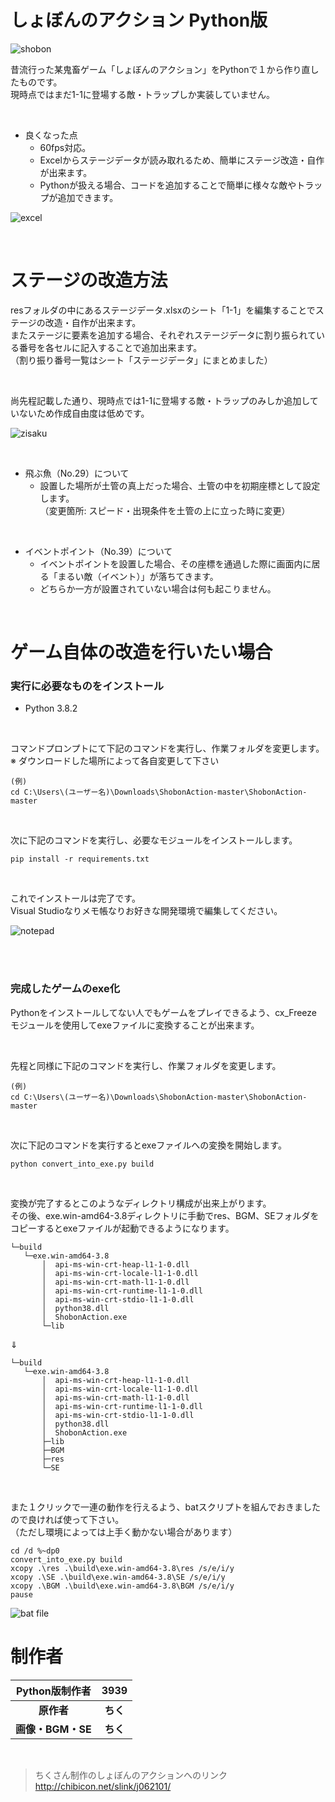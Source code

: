 # しょぼんのアクション Python版
![shobon](https://user-images.githubusercontent.com/53967490/80561613-01159680-8a20-11ea-9da6-ab9bf67cada4.jpg)

昔流行った某鬼畜ゲーム「しょぼんのアクション」をPythonで１から作り直したものです。  
現時点ではまだ1-1に登場する敵・トラップしか実装していません。

<br>

- 良くなった点
    - 60fps対応。
    - Excelからステージデータが読み取れるため、簡単にステージ改造・自作が出来ます。  
    - Pythonが扱える場合、コードを追加することで簡単に様々な敵やトラップが追加できます。

![excel](https://user-images.githubusercontent.com/53967490/80561615-0246c380-8a20-11ea-9f78-7912d588f526.jpg)

<br>

# ステージの改造方法
resフォルダの中にあるステージデータ.xlsxのシート「1-1」を編集することでステージの改造・自作が出来ます。  
またステージに要素を追加する場合、それぞれステージデータに割り振られている番号を各セルに記入することで追加出来ます。  
（割り振り番号一覧はシート「ステージデータ」にまとめました）  

<br>

尚先程記載した通り、現時点では1-1に登場する敵・トラップのみしか追加していないため作成自由度は低めです。  

![zisaku](https://user-images.githubusercontent.com/53967490/80562923-3a500580-8a24-11ea-999e-05a8d23d61b4.gif)

<br>

- 飛ぶ魚（No.29）について  
   - 設置した場所が土管の真上だった場合、土管の中を初期座標として設定します。  
   （変更箇所: スピード・出現条件を土管の上に立った時に変更）

<br>

- イベントポイント（No.39）について  
   - イベントポイントを設置した場合、その座標を通過した際に画面内に居る「まるい敵（イベント）」が落ちてきます。  
   - どちらか一方が設置されていない場合は何も起こりません。  

<br>

# ゲーム自体の改造を行いたい場合
### 実行に必要なものをインストール
- Python 3.8.2  
<br>

コマンドプロンプトにて下記のコマンドを実行し、作業フォルダを変更します。  
※ ダウンロードした場所によって各自変更して下さい
```
(例)
cd C:\Users\(ユーザー名)\Downloads\ShobonAction-master\ShobonAction-master
```
<br>

次に下記のコマンドを実行し、必要なモジュールをインストールします。  
```
pip install -r requirements.txt
```
<br>

これでインストールは完了です。  
Visual Studioなりメモ帳なりお好きな開発環境で編集してください。

![notepad](https://user-images.githubusercontent.com/53967490/80544582-520b9780-89ec-11ea-9746-e39f21f705c0.png)

<br><br>

### 完成したゲームのexe化
Pythonをインストールしてない人でもゲームをプレイできるよう、cx_Freezeモジュールを使用してexeファイルに変換することが出来ます。  

<br>

先程と同様に下記のコマンドを実行し、作業フォルダを変更します。  
```
(例)
cd C:\Users\(ユーザー名)\Downloads\ShobonAction-master\ShobonAction-master
```
<br>

次に下記のコマンドを実行するとexeファイルへの変換を開始します。
```
python convert_into_exe.py build
```
<br>

変換が完了するとこのようなディレクトリ構成が出来上がります。  
その後、exe.win-amd64-3.8ディレクトリに手動でres、BGM、SEフォルダをコピーするとexeファイルが起動できるようになります。
```
└─build
   └─exe.win-amd64-3.8
       │  api-ms-win-crt-heap-l1-1-0.dll
       │  api-ms-win-crt-locale-l1-1-0.dll
       │  api-ms-win-crt-math-l1-1-0.dll
       │  api-ms-win-crt-runtime-l1-1-0.dll
       │  api-ms-win-crt-stdio-l1-1-0.dll
       │  python38.dll
       │  ShobonAction.exe
       └─lib  
```
⇓

```
└─build
   └─exe.win-amd64-3.8
       │  api-ms-win-crt-heap-l1-1-0.dll
       │  api-ms-win-crt-locale-l1-1-0.dll
       │  api-ms-win-crt-math-l1-1-0.dll
       │  api-ms-win-crt-runtime-l1-1-0.dll
       │  api-ms-win-crt-stdio-l1-1-0.dll
       │  python38.dll
       │  ShobonAction.exe
       ├─lib   
       ├─BGM  
       ├─res    
       └─SE
```
<br>


また１クリックで一連の動作を行えるよう、batスクリプトを組んでおきましたので良ければ使って下さい。   
（ただし環境によっては上手く動かない場合があります）
```
cd /d %~dp0
convert_into_exe.py build
xcopy .\res .\build\exe.win-amd64-3.8\res /s/e/i/y
xcopy .\SE .\build\exe.win-amd64-3.8\SE /s/e/i/y
xcopy .\BGM .\build\exe.win-amd64-3.8\BGM /s/e/i/y
pause
```
![bat file](https://user-images.githubusercontent.com/53967490/80553262-20062f80-8a04-11ea-84a3-2abd6c2e36ad.gif)
<br>

# 制作者

| **Python版制作者**  | **3939**    |
|:------------------:|:-----------:|
| **原作者**          | **ちく**    |
| **画像・BGM・SE**   | **ちく**    |
<br>

>ちくさん制作のしょぼんのアクションへのリンク   
> <http://chibicon.net/slink/j062101/>
<br>
